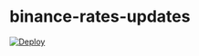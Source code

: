 # binance-rates-updates

[![Deploy](https://github.com/denyskublytskyi/binance-rates-updates/actions/workflows/deploy.yml/badge.svg)](https://github.com/denyskublytskyi/sveta-bot/actions/workflows/deploy.yml)